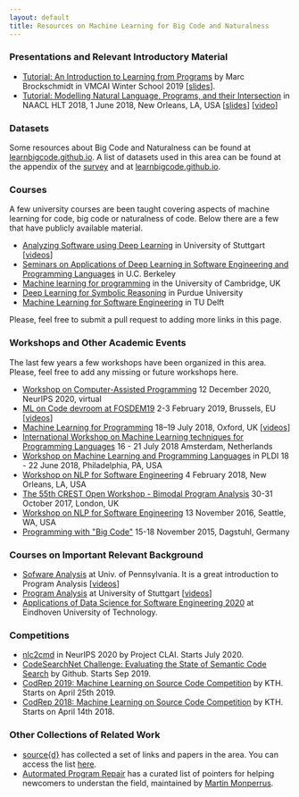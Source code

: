 ```yaml
---
layout: default
title: Resources on Machine Learning for Big Code and Naturalness
---
```


### Presentations and Relevant Introductory Material

* [Tutorial: An Introduction to Learning from Programs](http://vmcaischool19.tecnico.ulisboa.pt/) by Marc Brockschmidt in VMCAI Winter School 2019 [[slides](http://vmcaischool19.tecnico.ulisboa.pt/~vmcaischool19.daemon/wp/wordpress/wp-content/uploads/2019/01/Learning_from_Programs.pptx)]. 
* [Tutorial: Modelling Natural Language, Programs, and their Intersection](http://naacl2018.org/tutorial.html) in NAACL HLT 2018, 1 June 2018, New Orleans, LA, USA [[slides](https://github.com/neubig/naacl18tutorial)] [[video](https://vimeo.com/channels/naacl2018/279154278)]

### Datasets
Some resources about Big Code and Naturalness can be found at [learnbigcode.github.io](http://learnbigcode.github.io).
A list of datasets used in this area can be found at the appendix of the
[survey](https://arxiv.org/abs/1709.06182) and at [learnbigcode.github.io](http://learnbigcode.github.io/datasets/).

### Courses
A few university courses are been taught covering aspects of machine learning for code, big code or naturalness of code. Below there are a few that have publicly available material.
* [Analyzing Software using Deep Learning](http://software-lab.org/teaching/summer2020/asdl/) in University of Stuttgart [[videos](https://www.youtube.com/playlist?list=PLBmY8PAxzwIHIKq4tYLws25KqGvUM4iFD)]
* [Seminars on Applications of Deep Learning in Software Engineering and Programming Languages](https://sites.google.com/view/mlplse-sp18/) in U.C. Berkeley
* [Machine learning for programming](https://www.cl.cam.ac.uk/teaching/1920/P252/) in the University of Cambridge, UK
* [Deep Learning for Symbolic Reasoning](http://tiarkrompf.github.io/cs590/2018/) in Purdue University
* [Machine Learning for Software Engineering](http://gousios.org/courses/ml4se/) in TU Delft

Please, feel free to submit a pull request to adding more links in this page.

### Workshops and Other Academic Events
The last few years a few workshops have been organized in this area. Please, feel free to add any missing or future workshops here.

* [Workshop on Computer-Assisted Programming](https://capworkshop.github.io/) 12 December 2020, NeurIPS 2020, virtual 
* [ML on Code devroom at FOSDEM19](https://fosdem.org/2019/schedule/track/ml_on_code/) 2-3 February 2019, Brussels, EU [[videos](https://video.fosdem.org/2019/H.2213/)]
* [Machine Learning for Programming](http://ml4p.org/) 18–19 July 2018, Oxford, UK [[videos](https://www.youtube.com/watch?v=dQaAp9wdFtQ&list=PLMPy362FkW9pd96bwh0BuCGMo6fdMQ2aw)]
* [International Workshop on Machine Learning techniques for Programming Languages](https://conf.researchr.org/track/ecoop-issta-2018/ML4PL-2018-papers) 16 - 21 July 2018 Amsterdam, Netherlands
* [Workshop on Machine Learning and Programming Languages](https://pldi18.sigplan.org/track/mapl-2018-papers) in PLDI 18 - 22 June 2018, Philadelphia, PA, USA
* [Workshop on NLP for Software Engineering](https://nl4se.github.io/) 4 February 2018, New Orleans, LA, USA
* [The 55th CREST Open Workshop - Bimodal Program Analysis](http://crest.cs.ucl.ac.uk/cow/55/) 30-31 October 2017, London, UK
* [Workshop on NLP for Software Engineering](https://nlse-fse.github.io/) 13 November 2016, Seattle, WA, USA
* [Programming with "Big Code"](http://www.dagstuhl.de/en/program/calendar/semhp/?semnr=15472) 15-18 November 2015, Dagstuhl, Germany

### Courses on Important Relevant Background

* [Sofware Analysis](http://rightingcode.org/) at Univ. of Pennsylvania. It is a great introduction to Program Analysis [[videos](https://www.youtube.com/playlist?list=PLF3-CvSRq2SaApl3Lnu6Tu_ecsBr94543)]
* [Program Analysis](https://software-lab.org/teaching/winter2020/pa/) at University of Stuttgart [[videos](https://www.youtube.com/playlist?list=PLBmY8PAxzwIEGtnJiucyGAnwWpxACE633)]
* [Applications of Data Science for Software Engineering 2020](https://www.youtube.com/watch?v=34hcH7Js41I&list=PLmAXH4O57P5_0IflYjLIg8l0IupZPbdlY) at Eindhoven University of Technology.

### Competitions
* [nlc2cmd](http://nlc2cmd.us-east.mybluemix.net/#/) in NeurIPS 2020 by Project CLAI. Starts July 2020.
* [CodeSearchNet Challenge: Evaluating the State of Semantic Code Search](https://github.com/github/CodeSearchNet) by Github. Starts Sep 2019.
* [CodRep 2019: Machine Learning on Source Code Competition](https://github.com/KTH/codrep-2019) by KTH. Starts on April 25th 2019.
* [CodRep 2018: Machine Learning on Source Code Competition](https://github.com/KTH/CodRep-competition) by KTH. Starts on April 14th 2018.

### Other Collections of Related Work
* [source{d}](https://sourced.tech/) has collected a set of links and
papers in the area. You can access the list [here](https://github.com/src-d/awesome-machine-learning-on-source-code).
* [Autormated Program Repair](https://www.monperrus.net/martin/automatic-software-repair)
has a curated list of pointers for helping newcomers to understan the field,
maintained by [Martin Monperrus](https://www.monperrus.net/martin/).
